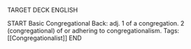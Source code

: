 TARGET DECK
ENGLISH

START
Basic
Congregational
Back: adj. 1 of a congregation. 2 (congregational) of or adhering to congregationalism.
Tags: [[Congregationalist]]
END
